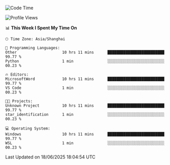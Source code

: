 <!--START_SECTION:waka-->
![Code Time](http://img.shields.io/badge/Code%20Time-2%2C996%20hrs%2030%20mins-blue)

![Profile Views](http://img.shields.io/badge/Profile%20Views-0-blue)

📊 **This Week I Spent My Time On** 

```text
🕑︎ Time Zone: Asia/Shanghai

💬 Programming Languages: 
Other                    10 hrs 11 mins      █████████████████████████   99.77 % 
Python                   1 min               ░░░░░░░░░░░░░░░░░░░░░░░░░   00.23 % 

🔥 Editors: 
MicrosoftWord            10 hrs 11 mins      █████████████████████████   99.77 % 
VS Code                  1 min               ░░░░░░░░░░░░░░░░░░░░░░░░░   00.23 % 

🐱‍💻 Projects: 
Unknown Project          10 hrs 11 mins      █████████████████████████   99.77 % 
star_identification      1 min               ░░░░░░░░░░░░░░░░░░░░░░░░░   00.23 % 

💻 Operating System: 
Windows                  10 hrs 11 mins      █████████████████████████   99.77 % 
WSL                      1 min               ░░░░░░░░░░░░░░░░░░░░░░░░░   00.23 % 
```


 Last Updated on 18/06/2025 18:04:54 UTC
<!--END_SECTION:waka-->